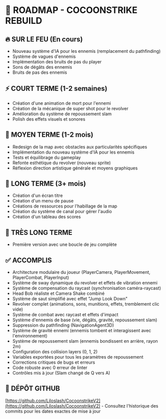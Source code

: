 # 🚀 ROADMAP - COCOONSTRIKE REBUILD

## 🔥 SUR LE FEU (En cours)
- Nouveau système d'IA pour les ennemis (remplacement du pathfinding)
- Système de vagues d'ennemis
- Implémentation des bruits de pas du player
- Sons de dégâts des ennemis
- Bruits de pas des ennemis

## ⚡ COURT TERME (1-2 semaines)
- Création d'une animation de mort pour l'ennemi
- Création de la mécanique de super shot pour le revolver
- Amélioration du système de repoussement slam
- Polish des effets visuels et sonores

## 📅 MOYEN TERME (1-2 mois)
- Redesign de la map avec obstacles aux particularités spécifiques
- Implémentation du nouveau système d'IA pour les ennemis
- Tests et équilibrage du gameplay
- Refonte esthétique du revolver (nouveau sprite)
- Réflexion direction artistique générale et moyens graphiques

## 🎯 LONG TERME (3+ mois)
- Création d'un écran titre
- Création d'un menu de pause
- Créations de ressources pour l'habillage de la map
- Création du système de canal pour gérer l'audio
- Création d'un tableau des scores

## 🌟 TRÈS LONG TERME
- Première version avec une boucle de jeu complète

## ✅ ACCOMPLIS
- Architecture modulaire du joueur (PlayerCamera, PlayerMovement, PlayerCombat, PlayerInput)
- Système de sway dynamique du revolver et effets de vibration ennemi
- Système de compensation du raycast (synchronisation caméra-raycast)
- Head Bob réaliste et Camera Shake combiné
- Système de saut simplifié avec effet "Jump Look Down"
- Revolver complet (animations, sons, munitions, effets, tremblement clic vide)
- Système de combat avec raycast et effets d'impact
- Système d'ennemis de base (vie, dégâts, gravité, repoussement slam)
- Suppression du pathfinding (NavigationAgent3D)
- Système de gravité ennemi (ennemis tombent et interagissent avec l'environnement)
- Système de repoussement slam (ennemis bondissent en arrière, rayon 2m)
- Configuration des collision layers (0, 1, 2)
- Variables exportées pour tous les paramètres de repoussement
- Corrections critiques de bugs et erreurs
- Code robuste avec 0 erreur de linter
- Contrôles mis à jour (Slam changé de Q vers A)

## 🔗 DÉPÔT GITHUB
[https://github.com/Liloslash/CocoonstrikeV2](https://github.com/Liloslash/CocoonstrikeV2) - Consultez l'historique des commits pour les dates exactes de mise à jour
